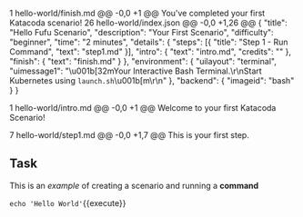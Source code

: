  1  hello-world/finish.md 
@@ -0,0 +1 @@
You've completed your first Katacoda scenario!
  26  hello-world/index.json 
@@ -0,0 +1,26 @@
{
  "title": "Hello Fufu Scenario",
  "description": "Your First Scenario",
  "difficulty": "beginner",
  "time": "2 minutes",
  "details": {
    "steps": [{
      "title": "Step 1 - Run Command",
      "text": "step1.md"
    }],
    "intro": {
      "text": "intro.md",
      "credits": ""
    },
    "finish": {
      "text": "finish.md"
    }
  },
  "environment": {
    "uilayout": "terminal",
    "uimessage1": "\u001b[32mYour Interactive Bash Terminal.\r\nStart Kubernetes using `launch.sh`\u001b[m\r\n"
  },
  "backend": {
    "imageid": "bash"
  }
}
 
 1  hello-world/intro.md 
@@ -0,0 +1 @@
Welcome to your first Katacoda Scenario!
 
 7  hello-world/step1.md 
@@ -0,0 +1,7 @@
This is your first step.

## Task

This is an _example_ of creating a scenario and running a **command**

`echo 'Hello World'`{{execute}}
